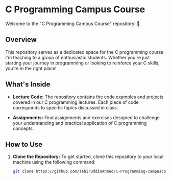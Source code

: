 # C Programming Campus Course

Welcome to the "C Programming Campus Course" repository! 🚀

## Overview

This repository serves as a dedicated space for the C programming course I'm teaching to a group of enthusiastic students. Whether you're just starting your journey in programming or looking to reinforce your C skills, you're in the right place!

## What's Inside

- **Lecture Code:** The repository contains the code examples and projects covered in our C programming lectures. Each piece of code corresponds to specific topics discussed in class.

- **Assignments:** Find assignments and exercises designed to challenge your understanding and practical application of C programming concepts.

## How to Use

1. **Clone the Repository:** To get started, clone this repository to your local machine using the following command:
   ```bash
   git clone https://github.com/TahirUddinAhmed/C-Programming-campuscourse.git
